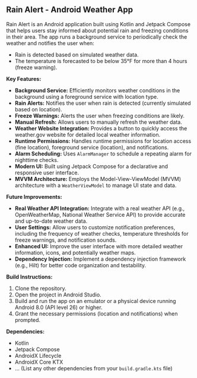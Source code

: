 ## Rain Alert - Android Weather App

Rain Alert is an Android application built using Kotlin and Jetpack Compose that helps users stay informed about potential rain and freezing conditions in their area. The app runs a background service to periodically check the weather and notifies the user when:

*   Rain is detected based on simulated weather data.
*   The temperature is forecasted to be below 35°F for more than 4 hours (freeze warning).

**Key Features:**

*   **Background Service:** Efficiently monitors weather conditions in the background using a foreground service with location type.
*   **Rain Alerts:** Notifies the user when rain is detected (currently simulated based on location).
*   **Freeze Warnings:** Alerts the user when freezing conditions are likely.
*   **Manual Refresh:** Allows users to manually refresh the weather data.
*   **Weather Website Integration:** Provides a button to quickly access the weather.gov website for detailed local weather information.
*   **Runtime Permissions:** Handles runtime permissions for location access (fine location), foreground service (location), and notifications.
*   **Alarm Scheduling:** Uses `AlarmManager` to schedule a repeating alarm for nighttime checks.
*   **Modern UI:** Built using Jetpack Compose for a declarative and responsive user interface.
*   **MVVM Architecture:** Employs the Model-View-ViewModel (MVVM) architecture with a `WeatherViewModel` to manage UI state and data.

**Future Improvements:**

*   **Real Weather API Integration:** Integrate with a real weather API (e.g., OpenWeatherMap, National Weather Service API) to provide accurate and up-to-date weather data.
*   **User Settings:** Allow users to customize notification preferences, including the frequency of weather checks, temperature thresholds for freeze warnings, and notification sounds.
*   **Enhanced UI:** Improve the user interface with more detailed weather information, icons, and potentially weather maps.
*   **Dependency Injection:** Implement a dependency injection framework (e.g., Hilt) for better code organization and testability.

**Build Instructions:**

1. Clone the repository.
2. Open the project in Android Studio.
3. Build and run the app on an emulator or a physical device running Android 8.0 (API level 26) or higher.
4. Grant the necessary permissions (location and notifications) when prompted.

**Dependencies:**

*   Kotlin
*   Jetpack Compose
*   AndroidX Lifecycle
*   AndroidX Core KTX
*   ... (List any other dependencies from your `build.gradle.kts` file)
